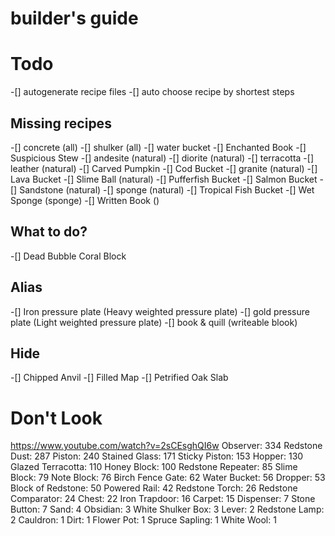 # builder's guide

# Todo
-[] autogenerate recipe files
-[] auto choose recipe by shortest steps

## Missing recipes
-[] concrete (all)
-[] shulker (all)
-[] water bucket
-[] Enchanted Book
-[] Suspicious Stew
-[] andesite (natural)
-[] diorite (natural)
-[] terracotta
-[] leather (natural)
-[] Carved Pumpkin
-[] Cod Bucket
-[] granite (natural)
-[] Lava Bucket
-[] Slime Ball (natural)
-[] Pufferfish Bucket
-[] Salmon Bucket
-[] Sandstone (natural)
-[] sponge (natural)
-[] Tropical Fish Bucket
-[] Wet Sponge (sponge)
-[] Written Book ()

## What to do?
-[] Dead Bubble Coral Block

## Alias
-[] Iron pressure plate (Heavy weighted pressure plate)
-[] gold pressure plate (Light weighted pressure plate)
-[] book & quill (writeable blook)

## Hide
-[] Chipped Anvil
-[] Filled Map
-[] Petrified Oak Slab

# Don't Look
https://www.youtube.com/watch?v=2sCEsghQI6w
Observer: 334
Redstone Dust: 287
Piston: 240
Stained Glass: 171
Sticky Piston: 153
Hopper: 130
Glazed Terracotta: 110
Honey Block: 100
Redstone Repeater: 85
Slime Block: 79
Note Block: 76
Birch Fence Gate: 62
Water Bucket: 56
Dropper: 53
Block of Redstone: 50
Powered Rail: 42
Redstone Torch: 26
Redstone Comparator: 24
Chest: 22
Iron Trapdoor: 16
Carpet: 15
Dispenser: 7
Stone Button: 7
Sand: 4
Obsidian: 3
White Shulker Box: 3
Lever: 2
Redstone Lamp: 2
Cauldron: 1
Dirt: 1
Flower Pot: 1
Spruce Sapling: 1
White Wool: 1
